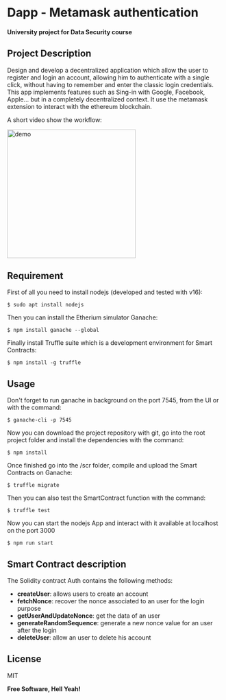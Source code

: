 # Dapp - Metamask authentication 
#### University project for Data Security course

## Project Description

Design and develop a decentralized application which allow the user to register and login an account, allowing him to authenticate with a single click, without having to remember and enter the classic login credentials. This app implements features such as Sing-in with Google, Facebook, Apple... but in a completely decentralized context. It use the metamask extension to interact with the ethereum blockchain.

 A short video show the workflow:

<img src="assets/demo.gif" width="300" height="300" alt="demo">

## Requirement

First of all you need to install nodejs (developed and tested with v16):

```
$ sudo apt install nodejs
```

Then you can install the Etherium simulator Ganache:

```
$ npm install ganache --global
```

Finally install Truffle suite which is a development environment for Smart Contracts:

```
$ npm install -g truffle
```

## Usage

Don't forget to run ganache in background on the port 7545, from the UI or with the command: 
```
$ ganache-cli -p 7545
```

Now you can download the project repository with git, go into the root project folder and install the dependencies with the command:

```
$ npm install 
```

Once finished go into the /scr folder, compile and upload the Smart Contracts on Ganache:

```
$ truffle migrate
```

Then you can also test the SmartContract function with the command:

```
$ truffle test
```

Now you can start the nodejs App and interact with it available at localhost on the port 3000
```
$ npm run start
```

## Smart Contract description

The Solidity contract Auth contains the following methods:

- **createUser**: allows users to create an account
- **fetchNonce**: recover the nonce associated to an user for the login purpose 
- **getUserAndUpdateNonce**: get the data of an user
- **generateRandomSequence**: generate a new nonce value for an user after the login
- **deleteUser**: allow an user to delete his account



## License

MIT

**Free Software, Hell Yeah!**


